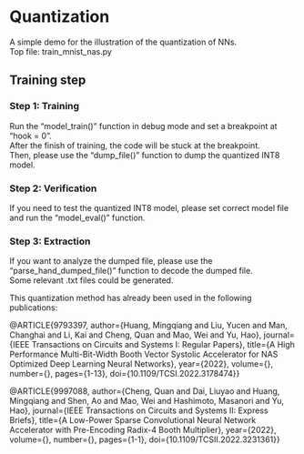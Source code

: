 # Quantization
A simple demo for the illustration of the quantization of NNs.  
Top file: train_mnist_nas.py  

## Training step

### Step 1: Training
Run the “model_train()” function in debug mode and set a breakpoint at “hook = 0”.  
After the finish of training, the code will be stuck at the breakpoint.  
Then, please use the “dump_file()” function to dump the quantized INT8 model.
### Step 2: Verification
If you need to test the quantized INT8 model, please set correct model file and run the “model_eval()” function. 
### Step 3: Extraction
If you want to analyze the dumped file, please use the “parse_hand_dumped_file()” function to decode the dumped file.  
Some relevant .txt files could be generated.






































This quantization method has already been used in the following publications:

@ARTICLE{9793397,  author={Huang, Mingqiang and Liu, Yucen and Man, Changhai and Li, Kai and Cheng, Quan and Mao, Wei and Yu, Hao},  journal={IEEE Transactions on Circuits and Systems I: Regular Papers},   title={A High Performance Multi-Bit-Width Booth Vector Systolic Accelerator for NAS Optimized Deep Learning Neural Networks},   year={2022},  volume={},  number={},  pages={1-13},  doi={10.1109/TCSI.2022.3178474}}

@ARTICLE{9997088,  author={Cheng, Quan and Dai, Liuyao and Huang, Mingqiang and Shen, Ao and Mao, Wei and Hashimoto, Masanori and Yu, Hao},  journal={IEEE Transactions on Circuits and Systems II: Express Briefs},   title={A Low-Power Sparse Convolutional Neural Network Accelerator with Pre-Encoding Radix-4 Booth Multiplier},   year={2022},  volume={},  number={},  pages={1-1},  doi={10.1109/TCSII.2022.3231361}}
